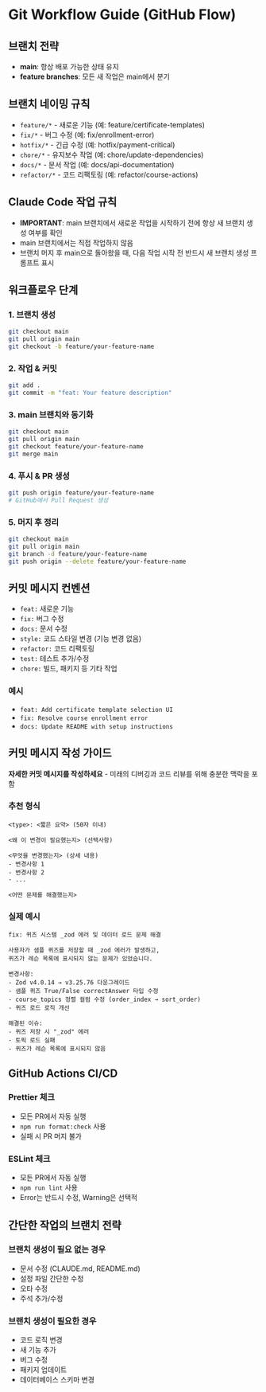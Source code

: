 # Git Workflow Guide (GitHub Flow)

## 브랜치 전략
- **main**: 항상 배포 가능한 상태 유지
- **feature branches**: 모든 새 작업은 main에서 분기

## 브랜치 네이밍 규칙
- `feature/*` - 새로운 기능 (예: feature/certificate-templates)
- `fix/*` - 버그 수정 (예: fix/enrollment-error)  
- `hotfix/*` - 긴급 수정 (예: hotfix/payment-critical)
- `chore/*` - 유지보수 작업 (예: chore/update-dependencies)
- `docs/*` - 문서 작업 (예: docs/api-documentation)
- `refactor/*` - 코드 리팩토링 (예: refactor/course-actions)

## Claude Code 작업 규칙
- **IMPORTANT**: main 브랜치에서 새로운 작업을 시작하기 전에 항상 새 브랜치 생성 여부를 확인
- main 브랜치에서는 직접 작업하지 않음
- 브랜치 머지 후 main으로 돌아왔을 때, 다음 작업 시작 전 반드시 새 브랜치 생성 프롬프트 표시

## 워크플로우 단계

### 1. 브랜치 생성
```bash
git checkout main
git pull origin main
git checkout -b feature/your-feature-name
```

### 2. 작업 & 커밋
```bash
git add .
git commit -m "feat: Your feature description"
```

### 3. main 브랜치와 동기화
```bash
git checkout main
git pull origin main
git checkout feature/your-feature-name
git merge main
```

### 4. 푸시 & PR 생성
```bash
git push origin feature/your-feature-name
# GitHub에서 Pull Request 생성
```

### 5. 머지 후 정리
```bash
git checkout main
git pull origin main
git branch -d feature/your-feature-name
git push origin --delete feature/your-feature-name
```

## 커밋 메시지 컨벤션
- `feat:` 새로운 기능
- `fix:` 버그 수정
- `docs:` 문서 수정
- `style:` 코드 스타일 변경 (기능 변경 없음)
- `refactor:` 코드 리팩토링
- `test:` 테스트 추가/수정
- `chore:` 빌드, 패키지 등 기타 작업

### 예시
- `feat: Add certificate template selection UI`
- `fix: Resolve course enrollment error`
- `docs: Update README with setup instructions`

## 커밋 메시지 작성 가이드
**자세한 커밋 메시지를 작성하세요** - 미래의 디버깅과 코드 리뷰를 위해 충분한 맥락을 포함

### 추천 형식
```
<type>: <짧은 요약> (50자 이내)

<왜 이 변경이 필요했는지> (선택사항)

<무엇을 변경했는지> (상세 내용)
- 변경사항 1
- 변경사항 2
- ...

<어떤 문제를 해결했는지>
```

### 실제 예시
```
fix: 퀴즈 시스템 _zod 에러 및 데이터 로드 문제 해결

사용자가 샘플 퀴즈를 저장할 때 _zod 에러가 발생하고,
퀴즈가 레슨 목록에 표시되지 않는 문제가 있었습니다.

변경사항:
- Zod v4.0.14 → v3.25.76 다운그레이드
- 샘플 퀴즈 True/False correctAnswer 타입 수정
- course_topics 정렬 컬럼 수정 (order_index → sort_order)
- 퀴즈 로드 로직 개선

해결된 이슈:
- 퀴즈 저장 시 "_zod" 에러
- 토픽 로드 실패
- 퀴즈가 레슨 목록에 표시되지 않음
```

## GitHub Actions CI/CD

### Prettier 체크
- 모든 PR에서 자동 실행
- `npm run format:check` 사용
- 실패 시 PR 머지 불가

### ESLint 체크
- 모든 PR에서 자동 실행
- `npm run lint` 사용
- Error는 반드시 수정, Warning은 선택적

## 간단한 작업의 브랜치 전략

### 브랜치 생성이 필요 없는 경우
- 문서 수정 (CLAUDE.md, README.md)
- 설정 파일 간단한 수정
- 오타 수정
- 주석 추가/수정

### 브랜치 생성이 필요한 경우
- 코드 로직 변경
- 새 기능 추가
- 버그 수정
- 패키지 업데이트
- 데이터베이스 스키마 변경